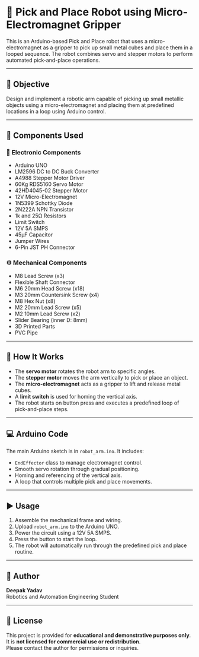 # 🤖 Pick and Place Robot using Micro-Electromagnet Gripper

This is an Arduino-based Pick and Place robot that uses a micro-electromagnet as a gripper to pick up small metal cubes and place them in a looped sequence. The robot combines servo and stepper motors to perform automated pick-and-place operations.

---

## 🎯 Objective

Design and implement a robotic arm capable of picking up small metallic objects using a micro-electromagnet and placing them at predefined locations in a loop using Arduino control.

---

## 🧰 Components Used

### 🔌 Electronic Components
- Arduino UNO  
- LM2596 DC to DC Buck Converter  
- A4988 Stepper Motor Driver  
- 60Kg RDS5160 Servo Motor  
- 42HD4045-02 Stepper Motor  
- 12V Micro-Electromagnet  
- 1N5399 Schottky Diode  
- 2N222A NPN Transistor  
- 1k and 25Ω Resistors  
- Limit Switch  
- 12V 5A SMPS  
- 45µF Capacitor  
- Jumper Wires  
- 6-Pin JST PH Connector  

### ⚙️ Mechanical Components
- M8 Lead Screw (x3)  
- Flexible Shaft Connector  
- M6 20mm Head Screw (x18)  
- M3 20mm Countersink Screw (x4)  
- M8 Hex Nut (x8)  
- M2 20mm Lead Screw (x5)  
- M2 10mm Lead Screw (x2)  
- Slider Bearing (inner D: 8mm)  
- 3D Printed Parts  
- PVC Pipe  

---

## 🧠 How It Works

- The **servo motor** rotates the robot arm to specific angles.
- The **stepper motor** moves the arm vertically to pick or place an object.
- The **micro-electromagnet** acts as a gripper to lift and release metal cubes.
- A **limit switch** is used for homing the vertical axis.
- The robot starts on button press and executes a predefined loop of pick-and-place steps.

---

## 💻 Arduino Code

The main Arduino sketch is in `robot_arm.ino`. It includes:
- `EndEffector` class to manage electromagnet control.
- Smooth servo rotation through gradual positioning.
- Homing and referencing of the vertical axis.
- A loop that controls multiple pick and place movements.

---

## ▶️ Usage

1. Assemble the mechanical frame and wiring.
2. Upload `robot_arm.ino` to the Arduino UNO.
3. Power the circuit using a 12V 5A SMPS.
4. Press the button to start the loop.
5. The robot will automatically run through the predefined pick and place routine.

---

## 👤 Author

**Deepak Yadav**  
Robotics and Automation Engineering Student

---

## 📄 License

This project is provided for **educational and demonstrative purposes only**.  
It is **not licensed for commercial use or redistribution**.  
Please contact the author for permissions or inquiries.

